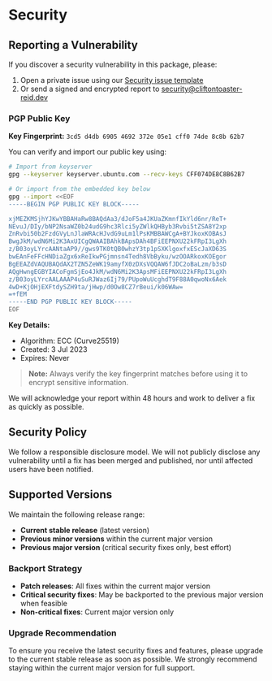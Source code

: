 # Security

## Reporting a Vulnerability

If you discover a security vulnerability in this package, please:

1. Open a private issue using our [Security issue template](https://github.com/cliftontoaster-reid/wit_owo/issues/new/choose)
2. Or send a signed and encrypted report to <security@cliftontoaster-reid.dev>

### PGP Public Key

**Key Fingerprint:** `3cd5 d4db 6905 4692 372e 05e1 cff0 74de 8c8b 62b7`

You can verify and import our public key using:

```bash
# Import from keyserver
gpg --keyserver keyserver.ubuntu.com --recv-keys CFF074DE8C8B62B7

# Or import from the embedded key below
gpg --import <<EOF
-----BEGIN PGP PUBLIC KEY BLOCK-----

xjMEZKMSjhYJKwYBBAHaRw8BAQdAa3/dJoF5a4JKUaZKmnfIkYld6nr/ReT+
NEvuJ/DIy/bNP2NsaWZ0b24udG9hc3Rlci5yZWlkQHByb3Rvbi5tZSA8Y2xp
ZnRvbi50b2FzdGVyLnJlaWRAcHJvdG9uLm1lPsKMBBAWCgA+BYJkoxKOBAsJ
BwgJkM/wdN6Mi2K3AxUICgQWAAIBAhkBApsDAh4BFiEEPNXU22kFRpI3LgXh
z/B03oyLYrcAANtaAP9//gws9TK0tQB0whzY3tp1pSXKlgoxfxEScJaXD63S
bwEAnFeFFcHNDiaZgx6xReIkwPGjmnsn4Tedh8VbByku/wzOOARkoxKOEgor
BgEEAZdVAQUBAQdAX2TZN5ZeWK19amyfX0zDXsVQQAW6fJDC2oBaLzm/b3sD
AQgHwngEGBYIACoFgmSjEo4JkM/wdN6Mi2K3ApsMFiEEPNXU22kFRpI3LgXh
z/B03oyLYrcAALAAAP4uSuRJWaz6Ij79/PUpoWuUcghdT9F88A0qwoNx6Aek
4wD+KjOHjEXFtdySZH9ta/jHwp/d0Ow8CZ7rBeui/k06WAw=
=+fEM
-----END PGP PUBLIC KEY BLOCK-----
EOF
```

**Key Details:**

- Algorithm: ECC (Curve25519)
- Created: 3 Jul 2023
- Expires: Never

> **Note:** Always verify the key fingerprint matches before using it to encrypt sensitive information.

We will acknowledge your report within 48 hours and work to deliver a fix as quickly as possible.

## Security Policy

We follow a responsible disclosure model. We will not publicly disclose any vulnerability until a fix has been merged and published, nor until affected users have been notified.

## Supported Versions

We maintain the following release range:

- **Current stable release** (latest version)
- **Previous minor versions** within the current major version
- **Previous major version** (critical security fixes only, best effort)

### Backport Strategy

- **Patch releases**: All fixes within the current major version
- **Critical security fixes**: May be backported to the previous major version when feasible
- **Non-critical fixes**: Current major version only

### Upgrade Recommendation

To ensure you receive the latest security fixes and features, please upgrade to the current stable release as soon as possible. We strongly recommend staying within the current major version for full support.
